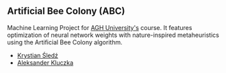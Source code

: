 ## Artificial Bee Colony (ABC)

Machine Learning Project for [AGH University's](https://www.agh.edu.pl/en/) course. It features optimization of neural network weights with nature-inspired metaheuristics using the Artificial Bee Colony algorithm.

- [Krystian Śledź](https://github.com/krystiansledz)
- [Aleksander Kluczka](https://github.com/vis4rd)
